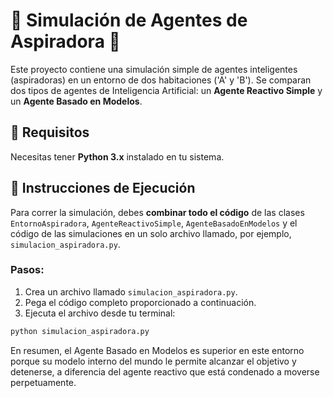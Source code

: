 # 🤖 Simulación de Agentes de Aspiradora 🧹

Este proyecto contiene una simulación simple de agentes inteligentes (aspiradoras) en un entorno de dos habitaciones ('A' y 'B'). Se comparan dos tipos de agentes de Inteligencia Artificial: un **Agente Reactivo Simple** y un **Agente Basado en Modelos**.

## 🚀 Requisitos

Necesitas tener **Python 3.x** instalado en tu sistema.

## 📁 Instrucciones de Ejecución

Para correr la simulación, debes **combinar todo el código** de las clases `EntornoAspiradora`, `AgenteReactivoSimple`, `AgenteBasadoEnModelos` y el código de las simulaciones en un solo archivo llamado, por ejemplo, `simulacion_aspiradora.py`.

### Pasos:

1.  Crea un archivo llamado `simulacion_aspiradora.py`.
2.  Pega el código completo proporcionado a continuación.
3.  Ejecuta el archivo desde tu terminal:

```bash
python simulacion_aspiradora.py

```
En resumen, el Agente Basado en Modelos es superior en este entorno porque su modelo interno del mundo le permite alcanzar el objetivo y detenerse, a diferencia del agente reactivo que está condenado a moverse perpetuamente.